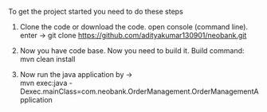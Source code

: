 To get the project started you need to do these steps

1) Clone the code or download the code. 
open console (command line). enter -> git clone https://github.com/adityakumar130901/neobank.git

2) Now you have code base. Now you need to build it. Build command: mvn clean install

3) Now run the java application by ->  
mvn exec:java -Dexec.mainClass=com.neobank.OrderManagement.OrderManagementApplication 
